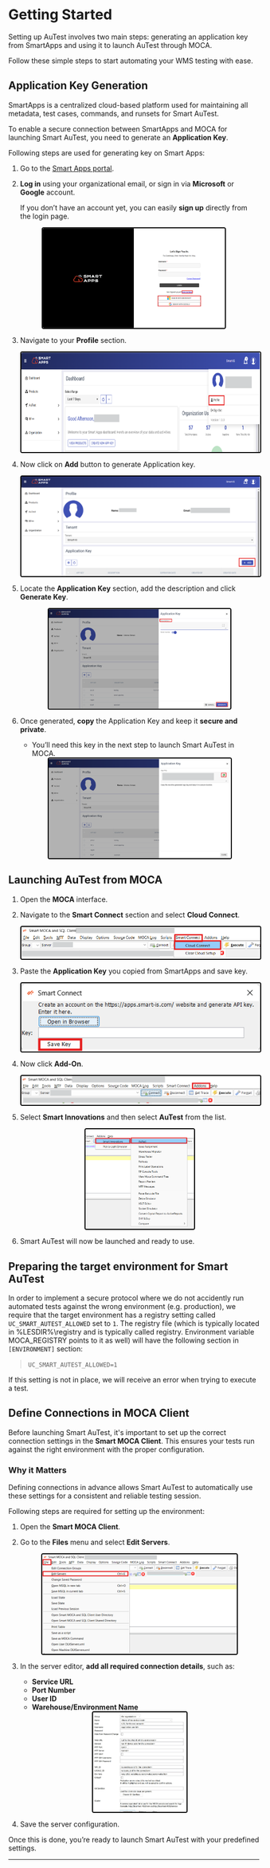 # Getting Started

 Setting up AuTest involves two main steps: generating an application key from SmartApps and using it to launch AuTest through MOCA.

 Follow these simple steps to start automating your WMS testing with ease.

## Application Key Generation 

SmartApps is a centralized cloud-based platform used for maintaining all metadata, test cases, commands, and runsets for Smart AuTest. 

To enable a secure connection between SmartApps and MOCA for launching Smart AuTest, you need to generate an **Application Key**.

Following steps are used for generating key on Smart Apps:

1. Go to the [Smart Apps portal](https://apps.smart-is.com/login).    

2.  **Log in** using your organizational email, or sign in via **Microsoft** or **Google** account.  

    If you don’t have an account yet, you can easily **sign up** directly from the login page.


<div style="text-align: left;">
  <img src="./Images/log1.png"
       alt="undirectedmenu"
       style="height: 200px; margin: auto; display: block; cursor: zoom-in;
              border: 2px solid #000000; border-radius: 4px;"
       onclick="this.style.height='400px'; this.style.cursor='zoom-out';"
       ondblclick="this.style.height='200px'; this.style.cursor='zoom-in';">
   </div>

3. Navigate to your **Profile** section. 

    <div style="text-align: left;">
     <img src="./Images/log2.png"
    alt="undirectedmenu"
       style="height: 200px; margin: auto; display: block; cursor: zoom-in;
              border: 2px solid #000000; border-radius: 4px;"
       onclick="this.style.height='400px'; this.style.cursor='zoom-out';"
       ondblclick="this.style.height='200px'; this.style.cursor='zoom-in';">
   </div>

4. Now click on **Add** button to generate Application key.

    <div style="text-align: left;">
        <img src="./Images/log3.png"
       alt="undirectedmenu"
       style="height: 200px; margin: auto; display: block; cursor: zoom-in;
              border: 2px solid #000000; border-radius: 4px;"
       onclick="this.style.height='400px'; this.style.cursor='zoom-out';"
       ondblclick="this.style.height='200px'; this.style.cursor='zoom-in';">
   </div>

5. Locate the **Application Key** section, add the description and click **Generate Key**.

    <div style="text-align: left;">
        <img src="./Images/log4.png"
       alt="undirectedmenu"
       style="height: 200px; margin: auto; display: block; cursor: zoom-in;
              border: 2px solid #000000; border-radius: 4px;"
       onclick="this.style.height='400px'; this.style.cursor='zoom-out';"
       ondblclick="this.style.height='200px'; this.style.cursor='zoom-in';">
   </div>

6. Once generated, **copy** the Application Key and keep it **secure and private**.  
   - You’ll need this key in the next step to launch Smart AuTest in MOCA.

    <div style="text-align: left;">
        <img src="./Images/log5.png"
       alt="undirectedmenu"
       style="height: 200px; margin: auto; display: block; cursor: zoom-in;
              border: 2px solid #000000; border-radius: 4px;"
       onclick="this.style.height='400px'; this.style.cursor='zoom-out';"
       ondblclick="this.style.height='200px'; this.style.cursor='zoom-in';">
   </div>

## Launching AuTest from MOCA

1. Open the **MOCA** interface.

2. Navigate to the **Smart Connect** section and select **Cloud Connect**.

    <div style="text-align: left;">
        <img src="./Images/moca1.png"
       alt="undirectedmenu"
       style="height: 200px margin: auto; display: block; cursor: zoom-in;
              border: 2px solid #000000; border-radius: 4px;"
       onclick="this.style.height='400px'; this.style.cursor='zoom-out';"
       ondblclick="this.style.height='200px'; this.style.cursor='zoom-in';">
   </div>

3. Paste the **Application Key** you copied from SmartApps and save key. 

    <div style="text-align: left;">
        <img src="./Images/moca2.png"
       alt="undirectedmenu"
       style="height: 200px margin: auto; display: block; cursor: zoom-in;
              border: 2px solid #000000; border-radius: 4px;"
       onclick="this.style.height='400px'; this.style.cursor='zoom-out';"
       ondblclick="this.style.height='200px'; this.style.cursor='zoom-in';">
   </div>

4. Now click **Add-On**.

    <div style="text-align: left;">
        <img src="./Images/moca3.png"
       alt="undirectedmenu"
       style="height: 200px margin: auto; display: block; cursor: zoom-in;
              border: 2px solid #000000; border-radius: 4px;"
       onclick="this.style.height='400px'; this.style.cursor='zoom-out';"
       ondblclick="this.style.height='200px'; this.style.cursor='zoom-in';">
   </div>

5. Select **Smart Innovations** and then select **AuTest** from the list.

    <div style="text-align: left;">
        <img src="./Images/moca4.png"
       alt="undirectedmenu"
       style="height: 200px; margin: auto; display: block; cursor: zoom-in;
              border: 2px solid #000000; border-radius: 4px;"
       onclick="this.style.height='400px'; this.style.cursor='zoom-out';"
       ondblclick="this.style.height='200px'; this.style.cursor='zoom-in';">
     </div>

6. Smart AuTest will now be launched and ready to use.



## Preparing the target environment for Smart AuTest
In order to implement a secure protocol where we do not accidently run automated tests against the wrong environment (e.g. production), we require that the target environment has a registry setting called `UC_SMART_AUTEST_ALLOWED` set to `1`.  The registry file (which is typically located in %LESDIR%\registry and is typically called registry.  Environment variable MOCA_REGISTRY points to it as well) will have the following section in `[ENVIRONMENT]` section:
>`UC_SMART_AUTEST_ALLOWED=1`

If this setting is not in place, we will receive an error when trying to execute a test.

## Define Connections in MOCA Client

Before launching Smart AuTest, it's important to set up the correct connection settings in the **Smart MOCA Client**. This ensures your tests run against the right environment with the proper configuration.

### Why it Matters
Defining connections in advance allows Smart AuTest to automatically use these settings for a consistent and reliable testing session.

Following steps are required for setting up the environment:

1. Open the **Smart MOCA Client**.
2. Go to the **Files** menu and select **Edit Servers**.

    <div style="text-align: left;">
        <img src="./Images/connection.png"
       alt="undirectedmenu"
       style="height: 200px; margin: auto; display: block; cursor: zoom-in;
              border: 2px solid #000000; border-radius: 4px;"
       onclick="this.style.height='400px'; this.style.cursor='zoom-out';"
       ondblclick="this.style.height='200px'; this.style.cursor='zoom-in';">
     </div>

3. In the server editor, **add all required connection details**, such as:
   - **Service URL**
   - **Port Number**
   - **User ID**
   - **Warehouse/Environment Name**

    <div style="text-align: left;">
        <img src="./Images/moca_client_connection_page.jpg"
       alt="undirectedmenu"
       style="height: 200px; margin: auto; display: block; cursor: zoom-in;
              border: 2px solid #000000; border-radius: 4px;"
       onclick="this.style.height='400px'; this.style.cursor='zoom-out';"
       ondblclick="this.style.height='200px'; this.style.cursor='zoom-in';">
     </div>

4. Save the server configuration.

Once this is done, you’re ready to launch Smart AuTest with your predefined settings.

---
<br>

